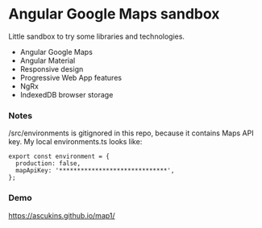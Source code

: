 # Angular Google Maps sandbox

Little sandbox to try some libraries and technologies.

- Angular Google Maps
- Angular Material
- Responsive design
- Progressive Web App features
- NgRx
- IndexedDB browser storage

### Notes

/src/environments is gitignored in this repo, because it contains Maps API key.
My local environments.ts looks like:

    export const environment = {
      production: false,
      mapApiKey: '******************************',
    };

### Demo

https://ascukins.github.io/map1/
